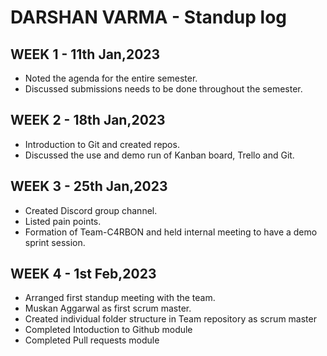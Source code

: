 
# DARSHAN VARMA - Standup log

## WEEK 1 - 11th Jan,2023

- Noted the agenda for the entire semester.
- Discussed submissions needs to be done throughout the semester.

## WEEK 2 - 18th Jan,2023

- Introduction to Git and created repos.
- Discussed the use and demo run of Kanban board, Trello and Git.

## WEEK 3 - 25th Jan,2023

- Created Discord group channel.
- Listed pain points.
- Formation of Team-C4RBON and held internal meeting to have a demo sprint session.

## WEEK 4 - 1st Feb,2023

- Arranged first standup meeting with the team.
- Muskan Aggarwal as first scrum master.
- Created individual folder structure in Team repository as scrum master
- Completed Intoduction to Github module
- Completed Pull requests module
